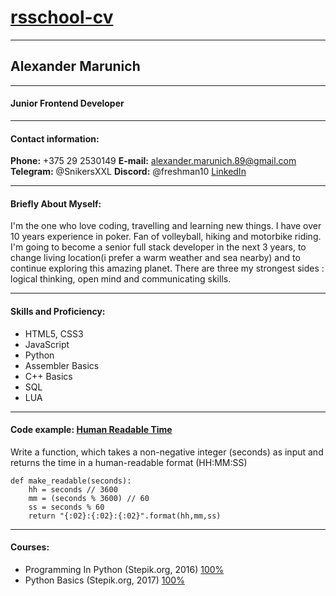 # [rsschool-cv](https://github.com/freshman10/rsschool-cv/tree/gh-pages)

---

## Alexander Marunich

---

#### Junior Frontend Developer

---

#### Contact information:

**Phone:** +375 29 2530149
**E-mail:** alexander.marunich.89@gmail.com
**Telegram:** @SnikersXXL
**Discord:** @freshman10
[LinkedIn](https://www.linkedin.com/in/alexander-marunich/)

---

#### Briefly About Myself:

I'm the one who love coding, travelling and learning new things. I have over 10 years experience in poker. Fan of volleyball, hiking and motorbike riding. I'm going to become a senior full stack developer in the next 3 years, to change living location(i prefer a warm weather and sea nearby) and to continue exploring this amazing planet. There are three my strongest sides : logical thinking, open mind and communicating skills.

---

#### Skills and Proficiency:

- HTML5, CSS3
- JavaScript
- Python
- Assembler Basics
- C++ Basics
- SQL
- LUA

---

#### Code example: [Human Readable Time](https://www.codewars.com/kata/52685f7382004e774f0001f7)

Write a function, which takes a non-negative integer (seconds) as input and returns the time in a human-readable format (HH:MM:SS)

```
def make_readable(seconds):
    hh = seconds // 3600
    mm = (seconds % 3600) // 60
    ss = seconds % 60
    return "{:02}:{:02}:{:02}".format(hh,mm,ss)
```

---

#### Courses:

- Programming In Python (Stepik.org, 2016) [100%](https://stepik.org/cert/24544)
- Python Basics (Stepik.org, 2017) [100%](https://stepik.org/cert/69952)
